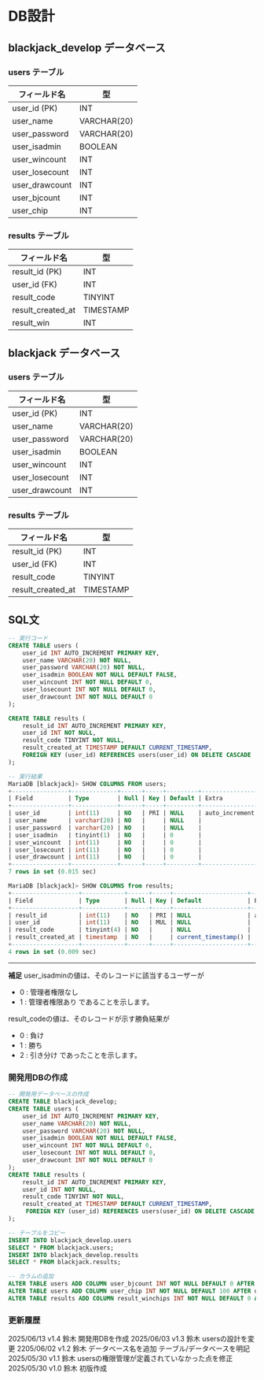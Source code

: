 # DB設計
## blackjack_develop データベース
### users テーブル
| フィールド名 | 型 |
|---------------|--------------|
| user_id (PK)  | INT          |
| user_name     | VARCHAR(20)  |
| user_password | VARCHAR(20)  |
| user_isadmin  | BOOLEAN      |
| user_wincount | INT          |
| user_losecount| INT          |
| user_drawcount| INT          |
| user_bjcount  | INT          |
| user_chip     | INT          |

### results テーブル
| フィールド名 | 型 |
|-------------------|-----------|
| result_id (PK)    | INT       |
| user_id (FK)      | INT       |
| result_code       | TINYINT   |
| result_created_at | TIMESTAMP |
| result_win        | INT       |

## blackjack データベース
### users テーブル
| フィールド名 | 型 |
|---------------|--------------|
| user_id (PK)  | INT          |
| user_name     | VARCHAR(20)  |
| user_password | VARCHAR(20)  |
| user_isadmin  | BOOLEAN      |
| user_wincount | INT          |
| user_losecount| INT          |
| user_drawcount| INT          |

### results テーブル
| フィールド名 | 型 |
|-------------------|-----------|
| result_id (PK)    | INT       |
| user_id (FK)      | INT       |
| result_code       | TINYINT   |
| result_created_at | TIMESTAMP |

## SQL文
```SQL
-- 実行コード
CREATE TABLE users (
    user_id INT AUTO_INCREMENT PRIMARY KEY,
    user_name VARCHAR(20) NOT NULL,
    user_password VARCHAR(20) NOT NULL,
    user_isadmin BOOLEAN NOT NULL DEFAULT FALSE,
    user_wincount INT NOT NULL DEFAULT 0,
    user_losecount INT NOT NULL DEFAULT 0,
    user_drawcount INT NOT NULL DEFAULT 0
);

CREATE TABLE results (
    result_id INT AUTO_INCREMENT PRIMARY KEY,
    user_id INT NOT NULL,
    result_code TINYINT NOT NULL,
    result_created_at TIMESTAMP DEFAULT CURRENT_TIMESTAMP,
    FOREIGN KEY (user_id) REFERENCES users(user_id) ON DELETE CASCADE
);

-- 実行結果
MariaDB [blackjack]> SHOW COLUMNS FROM users;
+----------------+-------------+------+-----+---------+----------------+
| Field          | Type        | Null | Key | Default | Extra          |
+----------------+-------------+------+-----+---------+----------------+
| user_id        | int(11)     | NO   | PRI | NULL    | auto_increment |
| user_name      | varchar(20) | NO   |     | NULL    |                |
| user_password  | varchar(20) | NO   |     | NULL    |                |
| user_isadmin   | tinyint(1)  | NO   |     | 0       |                |
| user_wincount  | int(11)     | NO   |     | 0       |                |
| user_losecount | int(11)     | NO   |     | 0       |                |
| user_drawcount | int(11)     | NO   |     | 0       |                |
+----------------+-------------+------+-----+---------+----------------+
7 rows in set (0.015 sec)

MariaDB [blackjack]> SHOW COLUMNS from results;
+-------------------+------------+------+-----+---------------------+----------------+
| Field             | Type       | Null | Key | Default             | Extra          |
+-------------------+------------+------+-----+---------------------+----------------+
| result_id         | int(11)    | NO   | PRI | NULL                | auto_increment |
| user_id           | int(11)    | NO   | MUL | NULL                |                |
| result_code       | tinyint(4) | NO   |     | NULL                |                |
| result_created_at | timestamp  | NO   |     | current_timestamp() |                |
+-------------------+------------+------+-----+---------------------+----------------+
4 rows in set (0.009 sec)
```
---
**補足**
user_isadminの値は、そのレコードに該当するユーザーが
- 0 : 管理者権限なし
- 1 : 管理者権限あり
であることを示します。

result_codeの値は、そのレコードが示す勝負結果が
- 0 : 負け
- 1 : 勝ち
- 2 : 引き分け
であったことを示します。


### 開発用DBの作成
```SQL
-- 開発用データベースの作成
CREATE TABLE blackjack_develop;
CREATE TABLE users (
    user_id INT AUTO_INCREMENT PRIMARY KEY,
    user_name VARCHAR(20) NOT NULL,
    user_password VARCHAR(20) NOT NULL,
    user_isadmin BOOLEAN NOT NULL DEFAULT FALSE,
    user_wincount INT NOT NULL DEFAULT 0,
    user_losecount INT NOT NULL DEFAULT 0,
    user_drawcount INT NOT NULL DEFAULT 0
);
CREATE TABLE results (
    result_id INT AUTO_INCREMENT PRIMARY KEY,
    user_id INT NOT NULL,
    result_code TINYINT NOT NULL,
    result_created_at TIMESTAMP DEFAULT CURRENT_TIMESTAMP,
     FOREIGN KEY (user_id) REFERENCES users(user_id) ON DELETE CASCADE
);

-- テーブルをコピー
INSERT INTO blackjack_develop.users
SELECT * FROM blackjack.users;
INSERT INTO blackjack_develop.results
SELECT * FROM blackjack.results;

-- カラムの追加
ALTER TABLE users ADD COLUMN user_bjcount INT NOT NULL DEFAULT 0 AFTER user_drawcount;
ALTER TABLE users ADD COLUMN user_chip INT NOT NULL DEFAULT 100 AFTER user_bjcount;
ALTER TABLE results ADD COLUMN result_winchips INT NOT NULL DEFAULT 0 AFTER result_created_at;

```


### 更新履歴
2025/06/13 v1.4 鈴木 開発用DBを作成
2025/06/03 v1.3 鈴木 usersの設計を変更
2205/06/02 v1.2 鈴木 データベース名を追加 テーブル/データベースを明記
2025/05/30 v1.1 鈴木 usersの権限管理が定義されていなかった点を修正
2025/05/30 v1.0 鈴木 初版作成